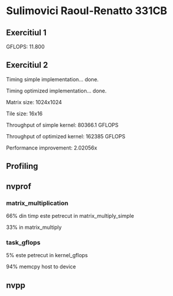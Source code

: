 # Sulimovici Raoul-Renatto 331CB

## Exercitiul 1
GFLOPS: 11.800

## Exercitiul 2
Timing simple implementation... done.

Timing optimized implementation... done.

Matrix size: 1024x1024

Tile size: 16x16

Throughput of simple kernel: 80366.1 GFLOPS

Throughput of optimized kernel: 162385 GFLOPS

Performance improvement: 2.02056x

## Profiling
## nvprof
### matrix_multiplication
66% din timp este petrecut in matrix_multiply_simple

33% in matrix_multiply
### task_gflops
5% este petrecut in kernel_gflops

94% memcpy host to device
## nvpp
